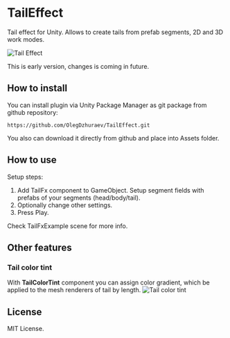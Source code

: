 # TailEffect
Tail effect for Unity. Allows to create tails from prefab segments, 2D and 3D work modes.

![Tail Effect](https://media.giphy.com/media/EL5dXX61usfsWkYYYd/giphy.gif)

This is early version, changes is coming in future.

## How to install
You can install plugin via Unity Package Manager as git package from github repository:

```
https://github.com/OlegDzhuraev/TailEffect.git
```

You also can download it directly from github and place into Assets folder.

## How to use

Setup steps:
1. Add TailFx component to GameObject. Setup segment fields with prefabs of your segments (head/body/tail).
2. Optionally change other settings.
3. Press Play.

Check TailFxExample scene for more info.

## Other features
### Tail color tint
With **TailColorTint** component you can assign color gradient, which be applied to the mesh renderers of tail by length.
![Tail color tint](https://media.giphy.com/media/MfzAEWoceAnoM7TBKt/giphy.gif)

## License
MIT License.
